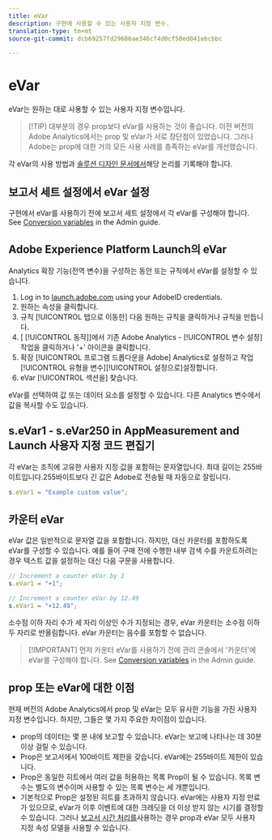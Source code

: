```yaml
---
title: eVar
description: 구현에 사용할 수 있는 사용자 지정 변수.
translation-type: tm+mt
source-git-commit: dcb69257fd29686ae346cf4d0cf50ed041ebcbbc

---
```



# eVar

eVar는 원하는 대로 사용할 수 있는 사용자 지정 변수입니다.

> [!TIP] 대부분의 경우 prop보다 eVar를 사용하는 것이 좋습니다. 이전 버전의 Adobe Analytics에서는 prop 및 eVar가 서로 장단점이 있었습니다. 그러나 Adobe는 prop에 대한 거의 모든 사용 사례를 충족하는 eVar를 개선했습니다.

각 eVar의 사용 방법과 [솔루션 디자인 문서에서](../../prepare/solution-design.md)해당 논리를 기록해야 합니다.

## 보고서 세트 설정에서 eVar 설정

구현에서 eVar를 사용하기 전에 보고서 세트 설정에서 각 eVar를 구성해야 합니다. See [Conversion variables](/help/admin/admin/conversion-var-admin/conversion-var-admin.md) in the Admin guide.

## Adobe Experience Platform Launch의 eVar

Analytics 확장 기능(전역 변수)을 구성하는 동안 또는 규칙에서 eVar를 설정할 수 있습니다.

1. Log in to [launch.adobe.com](https://launch.adobe.com) using your AdobeID credentials.
2. 원하는 속성을 클릭합니다.
3. 규칙 [!UICONTROL 탭으로 이동한] 다음 원하는 규칙을 클릭하거나 규칙을 만듭니다.
4. [ [!UICONTROL 동작]]에서 기존 Adobe Analytics - [!UICONTROL 변수 설정] 작업을 클릭하거나 &#39;+&#39; 아이콘을 클릭합니다.
5. 확장 [!UICONTROL 프로그램 드롭다운을 Adobe] Analytics로 설정하고 작업 [!UICONTROL 유형을 변수][!UICONTROL 설정으로]설정합니다.
6. eVar [!UICONTROL 섹션을] 찾습니다.

eVar를 선택하여 값 또는 데이터 요소를 설정할 수 있습니다. 다른 Analytics 변수에서 값을 복사할 수도 있습니다.

## s.eVar1 - s.eVar250 in AppMeasurement and Launch 사용자 지정 코드 편집기

각 eVar는 조직에 고유한 사용자 지정 값을 포함하는 문자열입니다. 최대 길이는 255바이트입니다.255바이트보다 긴 값은 Adobe로 전송될 때 자동으로 잘립니다.

```js
s.eVar1 = "Example custom value";
```

## 카운터 eVar

eVar 값은 일반적으로 문자열 값을 포함합니다. 하지만, 대신 카운터를 포함하도록 eVar를 구성할 수 있습니다. 예를 들어 구매 전에 수행한 내부 검색 수를 카운트하려는 경우 텍스트 값을 설정하는 대신 다음 구문을 사용합니다.

```js
// Increment a counter eVar by 1
s.eVar1 = "+1";

// Increment a counter eVar by 12.49
s.eVar1 = "+12.49";
```

소수점 이하 자리 수가 세 자리 이상인 수가 지정되는 경우, eVar 카운터는 소수점 이하 두 자리로 반올림합니다. eVar 카운터는 음수를 포함할 수 없습니다.

> [!IMPORTANT] 먼저 카운터 eVar를 사용하기 전에 관리 콘솔에서 &#39;카운터&#39;에 eVar를 구성해야 합니다. See [Conversion variables](/help/admin/admin/conversion-var-admin/conversion-var-admin.md) in the Admin guide.

## prop 또는 eVar에 대한 이점

현재 버전의 Adobe Analytics에서 prop 및 eVar는 모두 유사한 기능을 가진 사용자 지정 변수입니다. 하지만, 그들은 몇 가지 주요한 차이점이 있습니다.

* prop의 데이터는 몇 분 내에 보고할 수 있습니다. eVar는 보고에 나타나는 데 30분 이상 걸릴 수 있습니다.
* Prop은 보고서에서 100바이트 제한을 갖습니다. eVar에는 255바이트 제한이 있습니다.
* Prop은 동일한 히트에서 여러 값을 허용하는 목록 Prop이 될 수 있습니다. 목록 변수는 별도의 변수이며 사용할 수 있는 목록 변수는 세 개뿐입니다.
* 기본적으로 Prop은 설정된 히트를 초과하지 않습니다. eVar에는 사용자 지정 만료가 있으므로, eVar가 이후 이벤트에 대한 크레딧을 더 이상 받지 않는 시기를 결정할 수 있습니다. 그러나 [보고서 시간 처리를](../../../components/vrs/vrs-report-time-processing.md)사용하는 경우 prop과 eVar 모두 사용자 지정 속성 모델을 사용할 수 있습니다.
